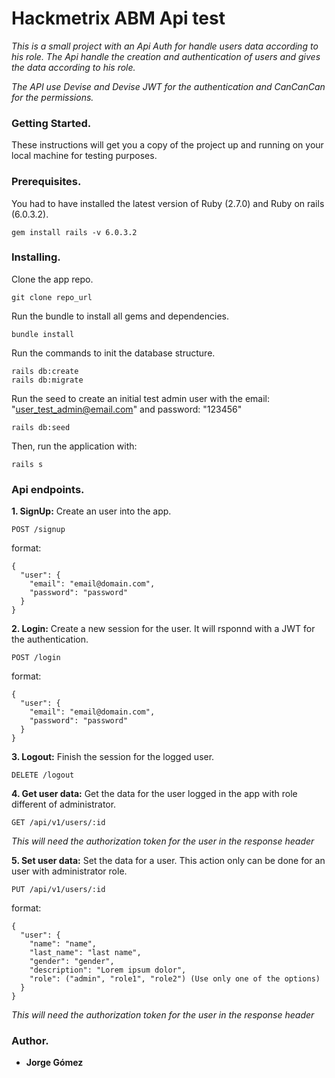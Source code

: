 # Hackmetrix ABM Api test

*This is a small project with an Api Auth for handle users data according to his role. The Api handle the creation and authentication of users and gives the data according to his role.*

*The API use Devise and Devise JWT for the authentication and CanCanCan for the permissions.* 

### Getting Started.
These instructions will get you a copy of the project up and running on your local machine for testing purposes.

### Prerequisites.
You had to have installed the latest version of Ruby (2.7.0) and Ruby on rails (6.0.3.2).

```
gem install rails -v 6.0.3.2
```

### Installing.
Clone the app repo.

```
git clone repo_url
```
Run the bundle to install all gems and dependencies.

```
bundle install
```

Run the commands to init the database structure.

```
rails db:create
rails db:migrate
```
Run the seed to create an initial test admin user with the email: "user_test_admin@email.com" and password: "123456" 
```
rails db:seed
```

Then, run the application with:

```
rails s
```

### Api endpoints.

**1. SignUp:** Create an user into the app.
  ```
  POST /signup
  ```
  format:

  ```
  {
    "user": {
      "email": "email@domain.com",
      "password": "password"
    }
  }
  ```
**2. Login:** Create a new session for the user. It will rsponnd with a JWT for the authentication.
  ```
  POST /login
  ```
  format:
  ```
  {
    "user": {
      "email": "email@domain.com",
      "password": "password"
    }
  }
  ```
**3. Logout:** Finish the session for the logged user.
  ```
  DELETE /logout
  ```
**4. Get user data:** Get the data for the user logged in the app with role different of administrator.
  ```
  GET /api/v1/users/:id
  ```
  *This will need the authorization token for the user in the response header*

**5. Set user data:** Set the data for a user. This action only can be done for an user with administrator role.
  ```
  PUT /api/v1/users/:id
  ```
  format:
  ```
  {
    "user": {
      "name": "name",
      "last_name": "last name",
      "gender": "gender",
      "description": "Lorem ipsum dolor",
      "role": ("admin", "role1", "role2") (Use only one of the options) 
    }
  }
  ```
  *This will need the authorization token for the user in the response header*
### Author.
* **Jorge Gómez**
